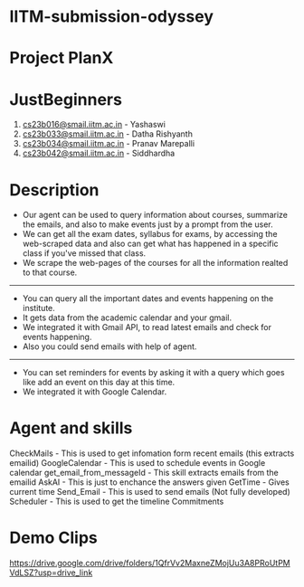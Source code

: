 # IITM-submission-odyssey


# Project PlanX

# JustBeginners
1. cs23b016@smail.iitm.ac.in - Yashaswi
2. cs23b033@smail.iitm.ac.in - Datha Rishyanth
3. cs23b034@smail.iitm.ac.in - Pranav Marepalli
4. cs23b042@smail.iitm.ac.in - Siddhardha

# Description
- Our agent can be used to query information about courses, summarize the emails, and also to make events just by a prompt from the user.
- We can get all the exam dates, syllabus for exams, by accessing the web-scraped data and also can get what has happened in a specific class if you've missed that class.
- We scrape the web-pages of the courses for all the information realted to that course.

------------------------------------------------------------------------------------------------------------------------------------------------------------------------------

- You can query all the important dates and events happening on the institute.
- It gets data from the academic calendar and your gmail.
- We integrated it with Gmail API, to read latest emails and check for events happening.
- Also you could send emails with help of agent.

--------------------------------------------------------------------------------------------------------------------------------------------------------------------------------

- You can set reminders for events by asking it with a query which goes like add an event on this day at this time.
- We integrated it with Google Calendar.

# Agent and skills

CheckMails - This is used to get infomation form recent emails (this extracts emailid)
GoogleCalendar - This is used to schedule events in Google calendar
get_email_from_messageId - This skill extracts emails from the emailid
AskAI - This is just to enchance the answers given
GetTime - Gives current time
Send_Email - This is used to send emails (Not fully developed)
Scheduler - This is used to get the timeline Commitments

# Demo Clips
https://drive.google.com/drive/folders/1QfrVv2MaxneZMojUu3A8PRoUtPMVdLSZ?usp=drive_link



